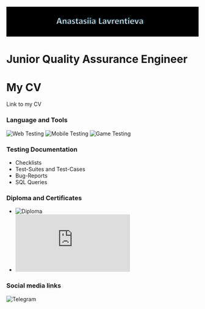 <!--
**lawalina/lawalina** is a ✨ _special_ ✨ repository because its `README.md` (this file) appears on your GitHub profile.

-->
![Header](https://github.com/lawalina/lawalina/blob/main/.idea/assets/title.jpg)

# Junior Quality Assurance Engineer

# My CV
Link to my CV

### Language and Tools
![Web Testing](https://img.shields.io/badge/-WEB_TESTING-0f3344?style=flat-square)
![Mobile Testing](https://img.shields.io/badge/-MOBILE_TESTING-0f3344?style=flat-square)
![Game Testing](https://img.shields.io/badge/-GAME_TESTING-0f3344?style=flat-square)
### Testing Documentation
- Checklists 
- Test-Suites and Test-Cases
- Bug-Reports
- SQL Queries

### Diploma and Certificates
- ![Diploma](https://www.dropbox.com/s/y4nylenr05lhud8/Diploma.jpg?dl=0)
- ![The Fundaments of Software Testing](https://www.dropbox.com/s/3tqbbvzm4af249y/The%20Fundaments%20of%20Software%20Testing_QATestLab_Certificate.pdf?dl=0)

### Social media links
![Telegram](https://img.shields.io/badge/Telegram-279fdb?style=flat-square&amp;logo=telegram&amp;logoColor=fff)